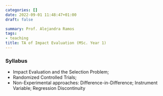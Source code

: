 ```yaml
---
categories: []
date: 2022-09-01 11:48:47+01:00
draft: false

summary: Prof. Alejandra Ramos
tags:
- teaching
title: TA of Impact Evaluation (MSc. Year 1)
---
```



### Syllabus 
- Impact Evaluation and the Selection Problem;
- Randomized Controlled Trials;
- Non-Experimental approaches: Difference-in-Difference; Instrument Variable; Regression Discontinuity

